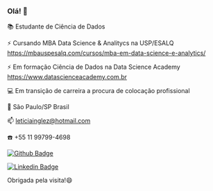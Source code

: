### Olá! 👋


:books: Estudante de Ciência de Dados

⚡ Cursando MBA Data Science & Analitycs na USP/ESALQ 
https://mbauspesalq.com/cursos/mba-em-data-science-e-analytics/

⚡ Em formação  Ciência de Dados na Data Science Academy
https://www.datascienceacademy.com.br

:computer: Em transição de carreira a procura de colocação profissional 

:house_with_garden: São Paulo/SP Brasil

📫 leticiainglez@hotmail.com


:phone: +55 11 99799-4698


[![Github Badge](https://img.shields.io/badge/-Github-000?style=flat-square&logo=Github&logoColor=white&link=https://github.com/LeticiaInglez)](https://github.com/LeticiaInglez)

[![Linkedin Badge](https://img.shields.io/badge/-LinkedIn-blue?style=flat-square&logo=Linkedin&logoColor=white&link=https://www.linkedin.com/in/leticiainglez/)](https://www.linkedin.com/in/leticiainglez/)


Obrigada pela visita!😄 

<!--
**LeticiaInglez/LeticiaInglez** is a ✨ _special_ ✨ repository because its `README.md` (this file) appears on your GitHub profile.

Here are some ideas to get you started:

- 🔭 I’m currently working on ...
- 🌱 I’m currently learning ...
- 👯 I’m looking to collaborate on ...
- 🤔 I’m looking for help with ...
- 💬 Ask me about ...
- 📫 How to reach me: ...
- 😄 Pronouns: ...
- ⚡ Fun fact: ...
-->
